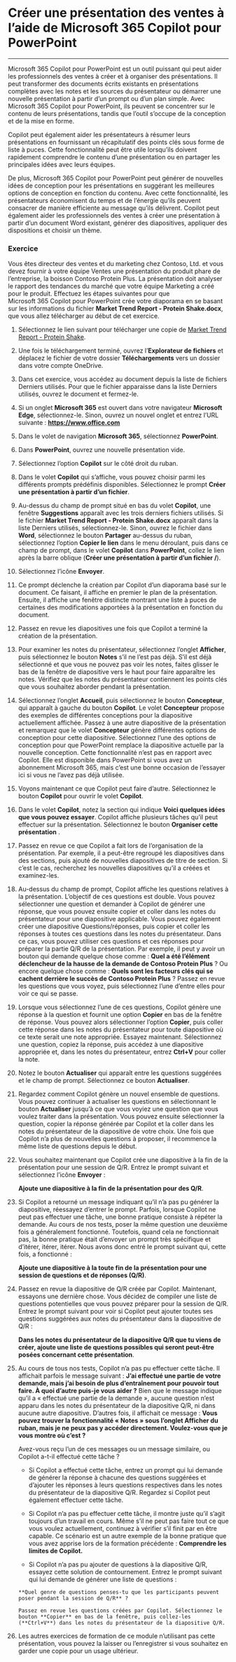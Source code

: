 
# Créer une présentation des ventes à l’aide de Microsoft 365 Copilot pour PowerPoint
---
Microsoft 365 Copilot pour PowerPoint est un outil puissant qui peut aider les professionnels des ventes à créer et à organiser des présentations. Il peut transformer des documents écrits existants en présentations complètes avec les notes et les sources du présentateur ou démarrer une nouvelle présentation à partir d’un prompt ou d’un plan simple. Avec Microsoft 365 Copilot pour PowerPoint, ils peuvent se concentrer sur le contenu de leurs présentations, tandis que l’outil s’occupe de la conception et de la mise en forme.

Copilot peut également aider les présentateurs à résumer leurs présentations en fournissant un récapitulatif des points clés sous forme de liste à puces. Cette fonctionnalité peut être utile lorsqu’ils doivent rapidement comprendre le contenu d’une présentation ou en partager les principales idées avec leurs équipes.

De plus, Microsoft 365 Copilot pour PowerPoint peut générer de nouvelles idées de conception pour les présentations en suggérant les meilleures options de conception en fonction du contenu. Avec cette fonctionnalité, les présentateurs économisent du temps et de l’énergie qu’ils peuvent consacrer de manière efficiente au message qu’ils délivrent. Copilot peut également aider les professionnels des ventes à créer une présentation à partir d’un document Word existant, générer des diapositives, appliquer des dispositions et choisir un thème.

### Exercice

Vous êtes directeur des ventes et du marketing chez Contoso, Ltd. et vous devez fournir à votre équipe Ventes une présentation du produit phare de l’entreprise, la boisson Contoso Protein Plus. La présentation doit analyser le rapport des tendances du marché que votre équipe Marketing a créé pour le produit. Effectuez les étapes suivantes pour que Microsoft 365 Copilot pour PowerPoint crée votre diaporama en se basant sur les informations du fichier **Market Trend Report - Protein Shake.docx**, que vous allez télécharger au début de cet exercice.

1.  Sélectionnez le lien suivant pour télécharger une copie de [Market Trend Report - Protein Shake](https://go.microsoft.com/fwlink/?linkid=2268827).
2.  Une fois le téléchargement terminé, ouvrez l’**Explorateur de fichiers** et déplacez le fichier de votre dossier **Téléchargements** vers un dossier dans votre compte OneDrive.
3.  Dans cet exercice, vous accédez au document depuis la liste de fichiers Derniers utilisés. Pour que le fichier apparaisse dans la liste Derniers utilisés, ouvrez le document et fermez-le.
4.  Si un onglet **Microsoft 365** est ouvert dans votre navigateur **Microsoft Edge**, sélectionnez-le. Sinon, ouvrez un nouvel onglet et entrez l’URL suivante : **https://www.office.com**
5.  Dans le volet de navigation **Microsoft 365**, sélectionnez **PowerPoint**.
6.  Dans **PowerPoint**, ouvrez une nouvelle présentation vide.
7.  Sélectionnez l’option **Copilot** sur le côté droit du ruban.
8.  Dans le volet **Copilot** qui s’affiche, vous pouvez choisir parmi les différents prompts prédéfinis disponibles. Sélectionnez le prompt **Créer une présentation à partir d’un fichier**.
9.  Au-dessus du champ de prompt situé en bas du volet **Copilot**, une fenêtre **Suggestions** apparaît avec les trois derniers fichiers utilisés. Si le fichier **Market Trend Report - Protein Shake.docx** apparaît dans la liste Derniers utilisés, sélectionnez-le. Sinon, ouvrez le fichier dans **Word**, sélectionnez le bouton **Partager** au-dessus du ruban, sélectionnez l’option **Copier le lien** dans le menu déroulant, puis dans ce champ de prompt, dans le volet **Copilot** dans **PowerPoint**, collez le lien après la barre oblique (**Créer une présentation à partir d’un fichier /**).
10. Sélectionnez l’icône **Envoyer**.
11. Ce prompt déclenche la création par Copilot d’un diaporama basé sur le document. Ce faisant, il affiche en premier le plan de la présentation. Ensuite, il affiche une fenêtre distincte montrant une liste à puces de certaines des modifications apportées à la présentation en fonction du document.
12. Passez en revue les diapositives une fois que Copilot a terminé la création de la présentation.
13. Pour examiner les notes du présentateur, sélectionnez l’onglet **Afficher**, puis sélectionnez le bouton **Notes** s’il ne l’est pas déjà. S’il est déjà sélectionné et que vous ne pouvez pas voir les notes, faites glisser le bas de la fenêtre de diapositive vers le haut pour faire apparaître les notes. Vérifiez que les notes du présentateur contiennent les points clés que vous souhaitez aborder pendant la présentation.
14. Sélectionnez l’onglet **Accueil**, puis sélectionnez le bouton **Concepteur**, qui apparaît à gauche du bouton **Copilot**. Le volet **Concepteur** propose des exemples de différentes conceptions pour la diapositive actuellement affichée. Passez à une autre diapositive de la présentation et remarquez que le volet **Concepteur** génère différentes options de conception pour cette diapositive. Sélectionnez l’une des options de conception pour que PowerPoint remplace la diapositive actuelle par la nouvelle conception. Cette fonctionnalité n’est pas en rapport avec Copilot. Elle est disponible dans PowerPoint si vous avez un abonnement Microsoft 365, mais c’est une bonne occasion de l’essayer ici si vous ne l’avez pas déjà utilisée.
15. Voyons maintenant ce que Copilot peut faire d’autre. Sélectionnez le bouton **Copilot** pour ouvrir le volet **Copilot**.
16. Dans le volet **Copilot**, notez la section qui indique **Voici quelques idées que vous pouvez essayer**. Copilot affiche plusieurs tâches qu’il peut effectuer sur la présentation. Sélectionnez le bouton **Organiser cette présentation** .
17. Passez en revue ce que Copilot a fait lors de l’organisation de la présentation. Par exemple, il a peut-être regroupé les diapositives dans des sections, puis ajouté de nouvelles diapositives de titre de section. Si c’est le cas, recherchez les nouvelles diapositives qu’il a créées et examinez-les.
18. Au-dessus du champ de prompt, Copilot affiche les questions relatives à la présentation. L’objectif de ces questions est double. Vous pouvez sélectionner une question et demander à Copilot de générer une réponse, que vous pouvez ensuite copier et coller dans les notes du présentateur pour une diapositive applicable. Vous pouvez également créer une diapositive Questions/réponses, puis copier et coller les réponses à toutes ces questions dans les notes du présentateur. Dans ce cas, vous pouvez utiliser ces questions et ces réponses pour préparer la partie Q/R de la présentation. Par exemple, il peut y avoir un bouton qui demande quelque chose comme : **Quel a été l’élément déclencheur de la hausse de la demande de Contoso Protein Plus** ? Ou encore quelque chose comme : **Quels sont les facteurs clés qui se cachent derrière le succès de Contoso Protein Plus** ? Passez en revue les questions que vous voyez, puis sélectionnez l’une d’entre elles pour voir ce qui se passe.
19. Lorsque vous sélectionnez l’une de ces questions, Copilot génère une réponse à la question et fournit une option **Copier** en bas de la fenêtre de réponse. Vous pouvez alors sélectionner l’option **Copier**, puis coller cette réponse dans les notes du présentateur pour toute diapositive où ce texte serait une note appropriée. Essayez maintenant. Sélectionnez une question, copiez la réponse, puis accédez à une diapositive appropriée et, dans les notes du présentateur, entrez **Ctrl+V** pour coller la note.
20. Notez le bouton **Actualiser** qui apparaît entre les questions suggérées et le champ de prompt. Sélectionnez ce bouton **Actualiser**.
21. Regardez comment Copilot génère un nouvel ensemble de questions. Vous pouvez continuer à actualiser les questions en sélectionnant le bouton **Actualiser** jusqu’à ce que vous voyiez une question que vous voulez traiter dans la présentation. Vous pouvez ensuite sélectionner la question, copier la réponse générée par Copilot et la coller dans les notes du présentateur de la diapositive de votre choix. Une fois que Copilot n’a plus de nouvelles questions à proposer, il recommence la même liste de questions depuis le début.
22. Vous souhaitez maintenant que Copilot crée une diapositive à la fin de la présentation pour une session de Q/R. Entrez le prompt suivant et sélectionnez l’icône **Envoyer** :
    
    **Ajoute une diapositive à la fin de la présentation pour des Q/R**.
23. Si Copilot a retourné un message indiquant qu’il n’a pas pu générer la diapositive, réessayez d’entrer le prompt. Parfois, lorsque Copilot ne peut pas effectuer une tâche, une bonne pratique consiste à répéter la demande. Au cours de nos tests, poser la même question une deuxième fois a généralement fonctionné. Toutefois, quand cela ne fonctionnait pas, la bonne pratique était d’envoyer un prompt très spécifique et d’itérer, itérer, itérer. Nous avons donc entré le prompt suivant qui, cette fois, a fonctionné :
    
    **Ajoute une diapositive à la toute fin de la présentation pour une session de questions et de réponses (Q/R)**.
24. Passez en revue la diapositive de Q/R créée par Copilot. Maintenant, essayons une dernière chose. Vous décidez de compiler une liste de questions potentielles que vous pouvez préparer pour la session de Q/R. Entrez le prompt suivant pour voir si Copilot peut ajouter toutes ses questions suggérées aux notes du présentateur dans la diapositive de Q/R :
    
    **Dans les notes du présentateur de la diapositive Q/R que tu viens de créer, ajoute une liste de questions possibles qui seront peut-être posées concernant cette présentation**.
25. Au cours de tous nos tests, Copilot n’a pas pu effectuer cette tâche. Il affichait parfois le message suivant : **J’ai effectué une partie de votre demande, mais j’ai besoin de plus d’entraînement pour pouvoir tout faire. À quoi d’autre puis-je vous aider ?** Bien que le message indique qu’il a « effectué une partie de la demande », aucune question n’est apparu dans les notes du présentateur de la diapositive Q/R, ni dans aucune autre diapositive. D’autres fois, il affichait ce message : **Vous pouvez trouver la fonctionnalité « Notes » sous l’onglet Afficher du ruban, mais je ne peux pas y accéder directement. Voulez-vous que je vous montre où c’est ?**
    
    Avez-vous reçu l’un de ces messages ou un message similaire, ou Copilot a-t-il effectué cette tâche ?
    
    
     -  Si Copilot a effectué cette tâche, entrez un prompt qui lui demande de générer la réponse à chacune des questions suggérées et d’ajouter les réponses à leurs questions respectives dans les notes du présentateur de la diapositive Q/R. Regardez si Copilot peut également effectuer cette tâche.
     -  Si Copilot n’a pas pu effectuer cette tâche, il montre juste qu’il s’agit toujours d’un travail en cours. Même s’il ne peut pas faire tout ce que vous voulez actuellement, continuez à vérifier s’il finit par en être capable. Ce scénario est un autre exemple de la bonne pratique que vous avez apprise lors de la formation précédente : **Comprendre les limites de Copilot.**
        
    -    Si Copilot n’a pas pu ajouter de questions à la diapositive Q/R, essayez cette solution de contournement. Entrez le prompt suivant qui lui demande de générer une liste de questions :
        
        **Quel genre de questions penses-tu que les participants peuvent poser pendant la session de Q/R** ?
        
        Passez en revue les questions créées par Copilot. Sélectionnez le bouton **Copier** en bas de la fenêtre, puis collez-les (**Ctrl+V**) dans les notes du présentateur de la diapositive Q/R.
26. Les autres exercices de formation de ce module n’utilisant pas cette présentation, vous pouvez la laisser ou l’enregistrer si vous souhaitez en garder une copie pour un usage ultérieur.
